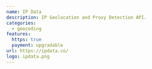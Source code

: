```yaml
---
name: IP Data
description: IP Geolocation and Proxy Detection API.
categories:
  - geocoding
features:
  https: true
  payment: upgradable
url: https://ipdata.co/
logo: ipdata.png
---
```

